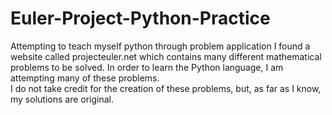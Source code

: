 # Euler-Project-Python-Practice
Attempting to teach myself python through problem application I found a website called projecteuler.net which contains many 
different mathematical problems to be solved.  In order to learn the Python language, I am attempting many of these problems.  
I do not take credit for the creation of these problems, but, as far as I know, my solutions are original.
